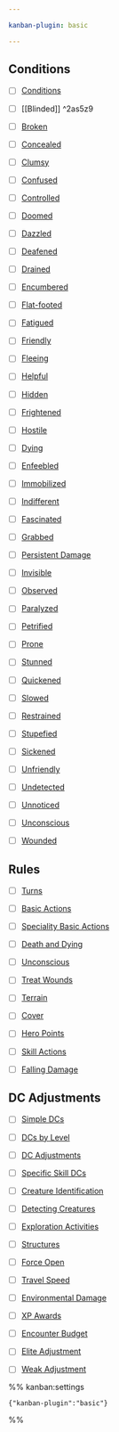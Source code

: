 ```yaml
---

kanban-plugin: basic

---
```


## Conditions

- [ ] [Conditions](../rules/conditions.md)
- [ ] [[Blinded]] ^2as5z9
- [ ] [Broken](../rules/conditions.md#Broken)
- [ ] [Concealed](../rules/conditions.md#Concealed)
- [ ] [Clumsy](../rules/conditions.md#Clumsy)
- [ ] [Confused](../rules/conditions.md#Confused)
- [ ] [Controlled](../rules/conditions.md#Controlled)
- [ ] [Doomed](../rules/conditions.md#Doomed)
- [ ] [Dazzled](../rules/conditions.md#Dazzled)
- [ ] [Deafened](../rules/conditions.md#Deafened)
- [ ] [Drained](../rules/conditions.md#Drained)
- [ ] [Encumbered](../rules/conditions.md#Encumbered)
- [ ] [Flat-footed](../rules/conditions.md#Flat-footed)
- [ ] [Fatigued](../rules/conditions.md#Fatigued)
- [ ] [Friendly](../rules/conditions.md#Friendly)
- [ ] [Fleeing](../rules/conditions.md#Fleeing)
- [ ] [Helpful](../rules/conditions.md#Helpful)
- [ ] [Hidden](../rules/conditions.md#Hidden)
- [ ] [Frightened](../rules/conditions.md#Frightened)
- [ ] [Hostile](../rules/conditions.md#Hostile)
- [ ] [Dying](../rules/conditions.md#Dying)
- [ ] [Enfeebled](../rules/conditions.md#Enfeebled)
- [ ] [Immobilized](../rules/conditions.md#Immobilized)
- [ ] [Indifferent](../rules/conditions.md#Indifferent)
- [ ] [Fascinated](../rules/conditions.md#Fascinated)
- [ ] [Grabbed](../rules/conditions.md#Grabbed)
- [ ] [Persistent Damage](../rules/conditions.md#Persistent%20Damage)
- [ ] [Invisible](../rules/conditions.md#Invisible)
- [ ] [Observed](../rules/conditions.md#Observed)
- [ ] [Paralyzed](../rules/conditions.md#Paralyzed)
- [ ] [Petrified](../rules/conditions.md#Petrified)
- [ ] [Prone](../rules/conditions.md#Prone)
- [ ] [Stunned](../rules/conditions.md#Stunned)
- [ ] [Quickened](../rules/conditions.md#Quickened)
- [ ] [Slowed](../rules/conditions.md#Slowed)
- [ ] [Restrained](../rules/conditions.md#Restrained)
- [ ] [Stupefied](../rules/conditions.md#Stupefied)
- [ ] [Sickened](../rules/conditions.md#Sickened)
- [ ] [Unfriendly](../rules/conditions.md#Unfriendly)
- [ ] [Undetected](../rules/conditions.md#Undetected)
- [ ] [Unnoticed](../rules/conditions.md#Unnoticed)
- [ ] [Unconscious](../rules/conditions.md#Unconscious)
- [ ] [Wounded](../rules/conditions.md#Wounded)


## Rules

- [ ] [Turns](rules-reference.md#Turns)
- [ ] [Basic Actions](rules-reference.md#Basic%20Actions)
- [ ] [Speciality Basic Actions](rules-reference.md#Speciality%20Basic%20Actions)
- [ ] [Death and Dying](rules-reference.md#Death%20and%20Dying)
- [ ] [Unconscious](rules-reference.md#Unconscious)
- [ ] [Treat Wounds](rules-reference.md#Treat%20Wounds)
- [ ] [Terrain](rules-reference.md#Terrain)
- [ ] [Cover](rules-reference.md#Cover)
- [ ] [Hero Points](rules-reference.md#Hero%20Points)
- [ ] [Skill Actions](rules-reference.md#Skill%20Actions)
- [ ] [Falling Damage](rules-reference.md#Falling%20Damage)


## DC Adjustments

- [ ] [Simple DCs](rules-reference.md#Simple%20DCs)
- [ ] [DCs by Level](rules-reference.md#DCs%20by%20Level)
- [ ] [DC Adjustments](rules-reference.md#DC%20Adjustments)
- [ ] [Specific Skill DCs](rules-reference.md#Specific%20Skill%20DCs)
- [ ] [Creature Identification](rules-reference.md#Creature%20Identification)
- [ ] [Detecting Creatures](rules-reference.md#Detecting%20Creatures)
- [ ] [Exploration Activities](rules-reference.md#Exploration%20Activities)
- [ ] [Structures](rules-reference.md#Structures)
- [ ] [Force Open](rules-reference.md#Force%20Open)
- [ ] [Travel Speed](rules-reference.md#Travel%20Speed)
- [ ] [Environmental Damage](rules-reference.md#Environmental%20Damage)
- [ ] [XP Awards](rules-reference.md#XP%20Awards)
- [ ] [Encounter Budget](rules-reference.md#Encounter%20Budget)
- [ ] [Elite Adjustment](rules-reference.md#Elite%20Adjustment)
- [ ] [Weak Adjustment](rules-reference.md#Weak%20Adjustment)




%% kanban:settings
```
{"kanban-plugin":"basic"}
```
%%
